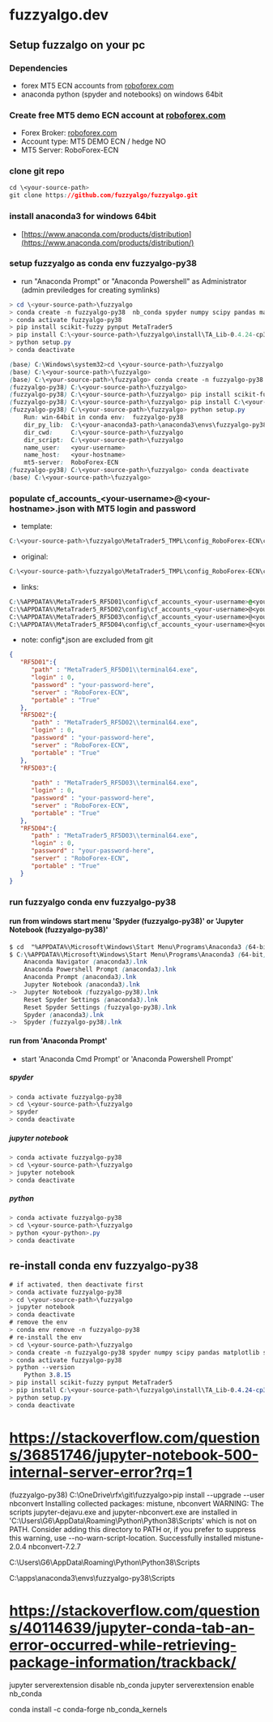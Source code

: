# fuzzyalgo.dev

## Setup fuzzalgo on your pc

### Dependencies

- forex MT5 ECN accounts from [roboforex.com](https://www.roboforex.com/)
- anaconda python (spyder and notebooks) on windows 64bit

### Create free MT5 demo ECN account at [roboforex.com](https://www.roboforex.com/)

- Forex Broker: [roboforex.com](https://www.roboforex.com/)
- Account type: MT5 DEMO ECN / hedge NO 
- MT5 Server:   RoboForex-ECN

### clone git repo

```CSS
cd \<your-source-path>
git clone https://github.com/fuzzyalgo/fuzzyalgo.git
```

### install anaconda3 for windows 64bit

- [https://www.anaconda.com/products/distribution](https://www.anaconda.com/products/distribution/)

### setup fuzzyalgo as conda env fuzzyalgo-py38

- run "Anaconda Prompt" or "Anaconda Powershell" as Administrator (admin previledges for creating symlinks)

```PowerShell
> cd \<your-source-path>\fuzzyalgo
> conda create -n fuzzyalgo-py38  nb_conda spyder numpy scipy pandas matplotlib sympy cython  python=3.8
> conda activate fuzzyalgo-py38
> pip install scikit-fuzzy pynput MetaTrader5
> pip install C:\<your-source-path>\fuzzyalgo\install\TA_Lib-0.4.24-cp38-cp38-win_amd64.whl
> python setup.py
> conda deactivate
```

```CSS
(base) C:\Windows\system32>cd \<your-source-path>\fuzzyalgo
(base) C:\<your-source-path>\fuzzyalgo>
(base) C:\<your-source-path>\fuzzyalgo> conda create -n fuzzyalgo-py38  nb_conda spyder numpy scipy pandas matplotlib sympy cython  python=3.8
(fuzzyalgo-py38) C:\<your-source-path>\fuzzyalgo>
(fuzzyalgo-py38) C:\<your-source-path>\fuzzyalgo> pip install scikit-fuzzy pynput MetaTrader5
(fuzzyalgo-py38) C:\<your-source-path>\fuzzyalgo> pip install C:\<your-source-path>\fuzzyalgo\install\TA_Lib-0.4.24-cp38-cp38-win_amd64.whl
(fuzzyalgo-py38) C:\<your-source-path>\fuzzyalgo> python setup.py
	Run: win-64bit in conda env:  fuzzyalgo-py38
	dir_py_lib:  C:\<your-anaconda3-path>\anaconda3\envs\fuzzyalgo-py38\Lib
	dir_cwd:     C:\<your-source-path>\fuzzyalgo
	dir_script:  C:\<your-source-path>\fuzzyalgo
	name_user:   <your-username>
	name_host:   <your-hostname>
	mt5-server:  RoboForex-ECN
(fuzzyalgo-py38) C:\<your-source-path>\fuzzyalgo> conda deactivate
(base) C:\<your-source-path>\fuzzyalgo>
```

### populate cf_accounts_\<your-username\>@\<your-hostname\>.json with MT5 login and password

- template:
```CSS
C:\<your-source-path>\fuzzyalgo\MetaTrader5_TMPL\config_RoboForex-ECN\cf_accounts.tmpl
```

- original:
```CSS
C:\<your-source-path>\fuzzyalgo\MetaTrader5_TMPL\config_RoboForex-ECN\cf_accounts_<your-username>@<your-hostname>.json
```

- links:
```CSS
C:\%APPDATA%\MetaTrader5_RF5D01\config\cf_accounts_<your-username>@<your-hostname>.json
C:\%APPDATA%\MetaTrader5_RF5D02\config\cf_accounts_<your-username>@<your-hostname>.json
C:\%APPDATA%\MetaTrader5_RF5D03\config\cf_accounts_<your-username>@<your-hostname>.json
C:\%APPDATA%\MetaTrader5_RF5D04\config\cf_accounts_<your-username>@<your-hostname>.json
```

- note: config\*.json are excluded from git

```JSON
{
   "RF5D01":{
      "path" : "MetaTrader5_RF5D01\\terminal64.exe",
      "login" : 0,
      "password" : "your-password-here",
      "server" : "RoboForex-ECN",
      "portable" : "True"
   },
   "RF5D02":{
      "path" : "MetaTrader5_RF5D02\\terminal64.exe",
      "login" : 0,
      "password" : "your-password-here",
      "server" : "RoboForex-ECN",
      "portable" : "True"
   },
   "RF5D03":{
   
      "path" : "MetaTrader5_RF5D03\\terminal64.exe",
      "login" : 0,
      "password" : "your-password-here",
      "server" : "RoboForex-ECN",
      "portable" : "True"
   },
   "RF5D04":{
      "path" : "MetaTrader5_RF5D03\\terminal64.exe",
      "login" : 0,
      "password" : "your-password-here",
      "server" : "RoboForex-ECN",
      "portable" : "True"
   }
}
```

### run fuzzyalgo conda env fuzzyalgo-py38

#### run from windows start menu 'Spyder (fuzzyalgo-py38)' or 'Jupyter Notebook (fuzzyalgo-py38)'

```CSS
$ cd  "%APPDATA%\Microsoft\Windows\Start Menu\Programs\Anaconda3 (64-bit)"
$ C:\%APPDATA%\Microsoft\Windows\Start Menu\Programs\Anaconda3 (64-bit)>dir /b
	Anaconda Navigator (anaconda3).lnk
	Anaconda Powershell Prompt (anaconda3).lnk
	Anaconda Prompt (anaconda3).lnk
	Jupyter Notebook (anaconda3).lnk
->	Jupyter Notebook (fuzzyalgo-py38).lnk
	Reset Spyder Settings (anaconda3).lnk
	Reset Spyder Settings (fuzzyalgo-py38).lnk
	Spyder (anaconda3).lnk
->	Spyder (fuzzyalgo-py38).lnk
```


#### run from 'Anaconda Prompt'

- start 'Anaconda Cmd Prompt' or 'Anaconda Powershell Prompt' 

##### spyder
``` CSS
> conda activate fuzzyalgo-py38
> cd \<your-source-path>\fuzzyalgo
> spyder 
> conda deactivate
```

##### jupyter notebook
``` CSS
> conda activate fuzzyalgo-py38
> cd \<your-source-path>\fuzzyalgo
> jupyter notebook
> conda deactivate
```

##### python
``` CSS
> conda activate fuzzyalgo-py38
> cd \<your-source-path>\fuzzyalgo
> python <your-python>.py
> conda deactivate
```

## re-install conda env fuzzyalgo-py38

``` CSS
# if activated, then deactivate first
> conda activate fuzzyalgo-py38
> cd \<your-source-path>\fuzzyalgo
> jupyter notebook
> conda deactivate
# remove the env
> conda env remove -n fuzzyalgo-py38
# re-install the env
> cd \<your-source-path>\fuzzyalgo
> conda create -n fuzzyalgo-py38 spyder numpy scipy pandas matplotlib sympy cython nb_conda
> conda activate fuzzyalgo-py38
> python --version
	Python 3.8.15
> pip install scikit-fuzzy pynput MetaTrader5
> pip install C:\<your-source-path>\fuzzyalgo\install\TA_Lib-0.4.24-cp38-cp38-win_amd64.whl
> python setup.py
> conda deactivate
```

# https://stackoverflow.com/questions/36851746/jupyter-notebook-500-internal-server-error?rq=1
(fuzzyalgo-py38) C:\OneDrive\rfx\git\fuzzyalgo>pip install --upgrade --user nbconvert
Installing collected packages: mistune, nbconvert
  WARNING: The scripts jupyter-dejavu.exe and jupyter-nbconvert.exe are installed in 'C:\Users\G6\AppData\Roaming\Python\Python38\Scripts' which is not on PATH.
  Consider adding this directory to PATH or, if you prefer to suppress this warning, use --no-warn-script-location.
Successfully installed mistune-2.0.4 nbconvert-7.2.7

C:\Users\G6\AppData\Roaming\Python\Python38\Scripts

C:\apps\anaconda3\envs\fuzzyalgo-py38\Scripts


# https://stackoverflow.com/questions/40114639/jupyter-conda-tab-an-error-occurred-while-retrieving-package-information/trackback/


jupyter serverextension disable nb_conda
jupyter serverextension enable nb_conda


conda install -c conda-forge nb_conda_kernels



